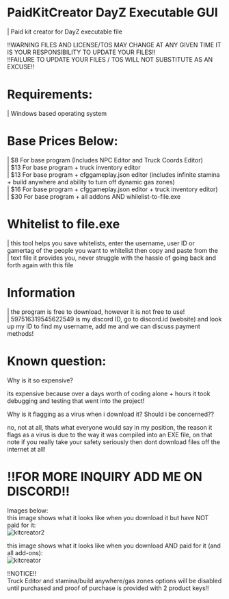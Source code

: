 # PaidKitCreator DayZ Executable GUI
| Paid kit creator for DayZ executable file  
  
  
!!WARNING FILES AND LICENSE/TOS MAY CHANGE AT ANY GIVEN TIME IT IS YOUR RESPONSIBILITY TO UPDATE YOUR FILES!!  
!!FAILURE TO UPDATE YOUR FILES / TOS WILL NOT SUBSTITUTE AS AN EXCUSE!!  
  
  
# Requirements:
| Windows based operating system  
  
  
# Base Prices Below:
| $8   For base program (Includes NPC Editor and Truck Coords Editor)  
| $13  For base program + truck inventory editor  
| $13  For base program + cfggameplay.json editor (includes infinite stamina + build anywhere and ability to turn off dynamic gas zones)  
| $16  For base program + cfggameplay.json editor + truck inventory editor)  
| $30  For base program + all addons AND whilelist-to-file.exe
  
  
  
  
  
# Whitelist to file.exe
| this tool helps you save whitelists, enter the username, user ID or gamertag of the people you want to whitelist then copy and paste from the  
| text file it provides you, never struggle with the hassle of going back and forth again with this file  
  
  
  
# Information
| the program is free to download, however it is not free to use!  
| 597516319545622549 is my discord ID, go to discord.id (website) and look up my ID to find my username, add me and we can discuss payment methods!  
  
  
  
# Known question:  
Why is it so expensive?  
  
its expensive because over a days worth of coding alone + hours it took debugging and testing that went into the project!  
  
Why is it flagging as a virus when i download it?  Should i be concerned??  
  
no, not at all, thats what everyone would say in my position, the reason it flags as a virus is due to the way it was compiled into an EXE file, on that note if you really take your safety seriously then dont download files off the internet at all!
  
  
  
# !!FOR MORE INQUIRY ADD ME ON DISCORD!!

Images below:  
this image shows what it looks like when you download it but have NOT paid for it:  
![kitcreator2](https://user-images.githubusercontent.com/69305135/173170454-b27b2419-a627-4943-b24a-1e7448f1a0bb.png)

  
this image shows what it looks like when you download AND paid for it (and all add-ons):  
 ![kitcreator](https://user-images.githubusercontent.com/69305135/173170451-89f91727-df03-42fb-abb9-6a27b75674ee.png)

  
!!NOTICE!!  
Truck Editor and stamina/build anywhere/gas zones options will be disabled until purchased and proof of purchase is provided with 2 product keys!!
